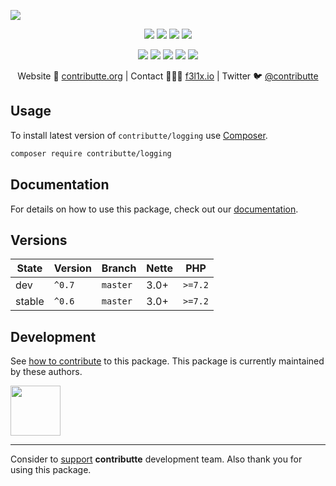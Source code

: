 ![](https://heatbadger.now.sh/github/readme/contributte/logging/)

<p align=center>
  <a href="https://github.com/contributte/logging/actions"><img src="https://badgen.net/github/checks/contributte/logging/master?forms=300"></a>
  <a href="https://coveralls.io/r/contributte/logging"><img src="https://badgen.net/coveralls/c/github/contributte/logging?forms=300"></a>
  <a href="https://packagist.org/packages/contributte/logging"><img src="https://badgen.net/packagist/dm/contributte/logging"></a>
  <a href="https://packagist.org/packages/contributte/logging"><img src="https://badgen.net/packagist/v/contributte/logging"></a>
</p>
<p align=center>
  <a href="https://packagist.org/packages/contributte/logging"><img src="https://badgen.net/packagist/php/contributte/logging"></a>
  <a href="https://github.com/contributte/logging"><img src="https://badgen.net/github/license/contributte/logging"></a>
  <a href="https://bit.ly/ctteg"><img src="https://badgen.net/badge/support/gitter/cyan"></a>
  <a href="https://bit.ly/cttfo"><img src="https://badgen.net/badge/support/forum/yellow"></a>
  <a href="https://contributte.org/partners.html"><img src="https://badgen.net/badge/sponsor/donations/F96854"></a>
</p>

<p align=center>
Website 🚀 <a href="https://contributte.org">contributte.org</a> | Contact 👨🏻‍💻 <a href="https://f3l1x.io">f3l1x.io</a> | Twitter 🐦 <a href="https://twitter.com/contributte">@contributte</a>
</p>

## Usage

To install latest version of `contributte/logging` use [Composer](https://getcomposer.org).

```bash
composer require contributte/logging
```

## Documentation

For details on how to use this package, check out our [documentation](.docs).

## Versions

| State       | Version | Branch   | Nette | PHP     |
|-------------|---------|----------|-------|---------|
| dev         | `^0.7`  | `master` | 3.0+  | `>=7.2` |
| stable      | `^0.6`  | `master` | 3.0+  | `>=7.2` |

## Development

See [how to contribute](https://contributte.org) to this package. This package is currently maintained by these authors.

<a href="https://github.com/f3l1x">
    <img width="80" height="80" src="https://avatars2.githubusercontent.com/u/538058?v=3&s=80">
</a>

-----

Consider to [support](https://contributte.org/partners) **contributte** development team.
Also thank you for using this package.
